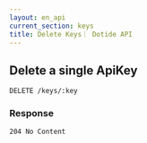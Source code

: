 ```yaml
---
layout: en_api
current_section: keys
title: Delete Keys｜ Dotide API
---
```


## Delete a single ApiKey

    DELETE /keys/:key

### Response

    204 No Content
